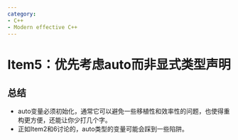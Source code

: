 ```yaml
---
category: 
- C++
- Modern effective C++
---
```


# Item5：优先考虑auto而非显式类型声明

## 总结

- auto变量必须初始化，通常它可以避免一些移植性和效率性的问题，也使得重构更方便，还能让你少打几个字。
- 正如Item2和6讨论的，auto类型的变量可能会踩到一些陷阱。